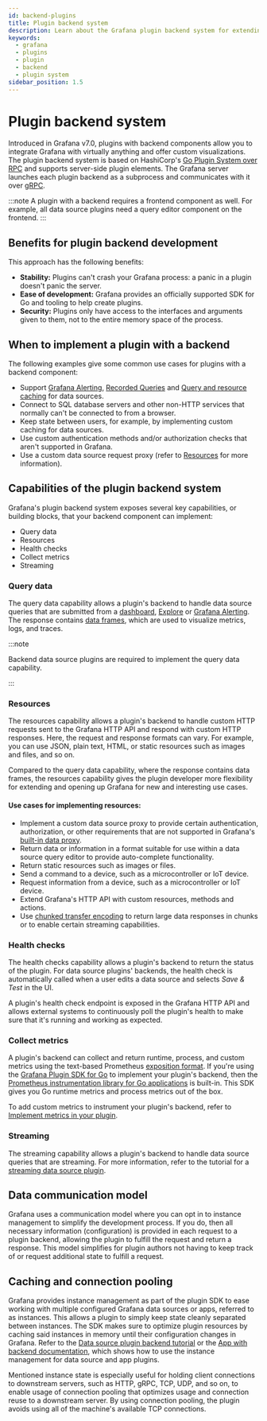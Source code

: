 ```yaml
---
id: backend-plugins
title: Plugin backend system
description: Learn about the Grafana plugin backend system for extending the features of Grafana.
keywords:
  - grafana
  - plugins
  - plugin
  - backend
  - plugin system
sidebar_position: 1.5
---
```


# Plugin backend system

Introduced in Grafana v7.0, plugins with backend components allow you to integrate Grafana with virtually anything and offer custom visualizations. The plugin backend system is based on HashiCorp's [Go Plugin System over RPC](https://github.com/hashicorp/go-plugin) and supports server-side plugin elements. The Grafana server launches each plugin backend as a subprocess and communicates with it over [gRPC](https://grpc.io/).

:::note
A plugin with a backend requires a frontend component as well. For example, all data source plugins need a query editor component on the frontend.
:::

## Benefits for plugin backend development

This approach has the following benefits:

- **Stability:** Plugins can't crash your Grafana process: a panic in a plugin doesn't panic the server.
- **Ease of development:** Grafana provides an officially supported SDK for Go and tooling to help create plugins.
- **Security:** Plugins only have access to the interfaces and arguments given to them, not to the entire memory space of the process.

## When to implement a plugin with a backend

The following examples give some common use cases for plugins with a backend component:

- Support [Grafana Alerting](https://grafana.com/docs/grafana/latest/alerting/), [Recorded Queries](https://grafana.com/docs/grafana/latest/administration/recorded-queries/) and [Query and resource caching](https://grafana.com/docs/grafana/latest/administration/data-source-management/#query-and-resource-caching) for data sources.
- Connect to SQL database servers and other non-HTTP services that normally can't be connected to from a browser.
- Keep state between users, for example, by implementing custom caching for data sources.
- Use custom authentication methods and/or authorization checks that aren't supported in Grafana.
- Use a custom data source request proxy (refer to [Resources](#resources) for more information).

## Capabilities of the plugin backend system

Grafana's plugin backend system exposes several key capabilities, or building blocks, that your backend component can implement:

- Query data
- Resources
- Health checks
- Collect metrics
- Streaming

### Query data

The query data capability allows a plugin's backend to handle data source queries that are submitted from a [dashboard](https://grafana.com/docs/grafana/latest/dashboards), [Explore](https://grafana.com/docs/grafana/latest/explore) or [Grafana Alerting](https://grafana.com/docs/grafana/latest/alerting). The response contains [data frames](../data-frames), which are used to visualize metrics, logs, and traces.

:::note

Backend data source plugins are required to implement the query data capability.

:::

### Resources

The resources capability allows a plugin's backend to handle custom HTTP requests sent to the Grafana HTTP API and respond with custom HTTP responses. Here, the request and response formats can vary. For example, you can use JSON, plain text, HTML, or static resources such as images and files, and so on.

Compared to the query data capability, where the response contains data frames, the resources capability gives the plugin developer more flexibility for extending and opening up Grafana for new and interesting use cases.

#### Use cases for implementing resources:

- Implement a custom data source proxy to provide certain authentication, authorization, or other requirements that are not supported in Grafana's [built-in data proxy](https://grafana.com/docs/grafana/latest/developers/http_api/#data-source-proxy-calls).
- Return data or information in a format suitable for use within a data source query editor to provide auto-complete functionality.
- Return static resources such as images or files.
- Send a command to a device, such as a microcontroller or IoT device.
- Request information from a device, such as a microcontroller or IoT device.
- Extend Grafana's HTTP API with custom resources, methods and actions.
- Use [chunked transfer encoding](https://en.wikipedia.org/wiki/Chunked_transfer_encoding) to return large data responses in chunks or to enable certain streaming capabilities.

### Health checks

The health checks capability allows a plugin's backend to return the status of the plugin. For data source plugins' backends, the health check is automatically called when a user edits a data source and selects _Save & Test_ in the UI.

A plugin's health check endpoint is exposed in the Grafana HTTP API and allows external systems to continuously poll the plugin's health to make sure that it's running and working as expected.

### Collect metrics

A plugin's backend can collect and return runtime, process, and custom metrics using the text-based Prometheus [exposition format](https://prometheus.io/docs/instrumenting/exposition_formats/). If you're using the [Grafana Plugin SDK for Go](./grafana-plugin-sdk-for-go) to implement your plugin's backend, then the [Prometheus instrumentation library for Go applications](https://github.com/prometheus/client_golang) is built-in. This SDK gives you Go runtime metrics and process metrics out of the box. 

To add custom metrics to instrument your plugin's backend, refer to [Implement metrics in your plugin](../../how-to-guides/data-source-plugins/add-logs-metrics-traces-for-backend-plugins.md#implement-metrics-in-your-plugin).

### Streaming

The streaming capability allows a plugin's backend to handle data source queries that are streaming. For more information, refer to the tutorial for a [streaming data source plugin](../../tutorials/build-a-streaming-data-source-plugin.md).

## Data communication model

Grafana uses a communication model where you can opt in to instance management to simplify the development process. If you do, then all necessary information (configuration) is provided in each request to a plugin backend, allowing the plugin to fulfill the request and return a response. This model simplifies for plugin authors not having to keep track of or request additional state to fulfill a request.

## Caching and connection pooling

Grafana provides instance management as part of the plugin SDK to ease working with multiple configured Grafana data sources or apps, referred to as instances. This allows a plugin to simply keep state cleanly separated between instances. The SDK makes sure to optimize plugin resources by caching said instances in memory until their configuration changes in Grafana. Refer to the [Data source plugin backend tutorial](/tutorials/build-a-data-source-backend-plugin) or the [App with backend documentation](/how-to-guides/app-plugins/add-backend-component), which shows how to use the instance management for data source and app plugins.

Mentioned instance state is especially useful for holding client connections to downstream servers, such as HTTP, gRPC, TCP, UDP, and so on, to enable usage of connection pooling that optimizes usage and connection reuse to a downstream server. By using connection pooling, the plugin avoids using all of the machine's available TCP connections.
